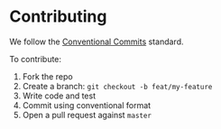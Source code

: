 # Contributing

We follow the [Conventional Commits](https://www.conventionalcommits.org/en/v1.0.0/) standard.

To contribute:

1. Fork the repo
2. Create a branch: `git checkout -b feat/my-feature`
3. Write code and test
4. Commit using conventional format
5. Open a pull request against `master`
